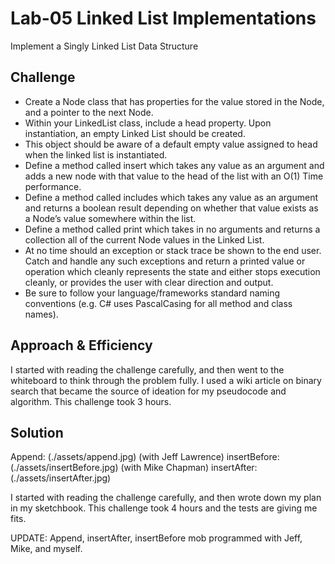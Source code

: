# Lab-05 Linked List Implementations
Implement a Singly Linked List Data Structure
## Challenge
* Create a Node class that has properties for the value stored in the Node, and a pointer to the next Node.
* Within your LinkedList class, include a head property. Upon instantiation, an empty Linked List should be created.
* This object should be aware of a default empty value assigned to head when the linked list is instantiated.
* Define a method called insert which takes any value as an argument and adds a new node with that value to the head of the list with an O(1) Time performance.
* Define a method called includes which takes any value as an argument and returns a boolean result depending on whether that value exists as a Node’s value somewhere within the list.
* Define a method called print which takes in no arguments and returns a collection all of the current Node values in the Linked List.
* At no time should an exception or stack trace be shown to the end user. Catch and handle any such exceptions and return a printed value or operation which cleanly represents the state and either stops execution cleanly, or provides the user with clear direction and output.
*  Be sure to follow your language/frameworks standard naming conventions (e.g. C# uses PascalCasing for all method and class names).


## Approach & Efficiency
I started with reading the challenge carefully, and then went to the whiteboard to think through the problem fully. I used a wiki article on binary search that became the source of ideation for my pseudocode and algorithm. This challenge took 3 hours.

## Solution

Append: (./assets/append.jpg) (with Jeff Lawrence)
insertBefore: (./assets/insertBefore.jpg) (with Mike Chapman)
insertAfter: (./assets/insertAfter.jpg)


I started with reading the challenge carefully, and then wrote down my plan in my sketchbook. This challenge took 4 hours and the tests are giving me fits.

UPDATE: Append, insertAfter, insertBefore mob programmed with Jeff, Mike, and myself. 
